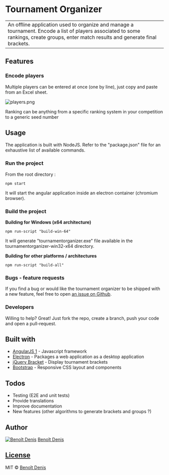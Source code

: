 # Tournament Organizer
<table>
<tr>
<td>
    An offline application used to organize and manage a tournament. Encode a list of players associated to some rankings, create groups, enter match results and generate final brackets.
    
</td>
</tr>
</table>


## Features

### Encode players
Multiple players can be entered at once (one by line), just copy and paste from an Excel sheet.

![players.png](https://s30.postimg.org/hrid74cvl/players.png)

Ranking can be anything from a specific ranking system in your competition to a generic seed number


## Usage

The application is built with NodeJS. Refer to the "package.json" file for an exhaustive list of available commands.

### Run the project

From the root directory :

    npm start

It will start the angular application inside an electron container (chromium browser).

### Build the project
    
**Building for Windows (x64 architecture)**

    npm run-script "build-win-64"

It will generate "tournamentorganizer.exe" file available in the tournamentorganizer-win32-x64 directory.

**Building for other platforms / architectures**

    npm run-script "build-all"

### Bugs - feature requests

If you find a bug or would like the tournament organizer to be shipped with a new feature, feel free to open [an issue on Github](https://github.com/taguan/tournament-organizer/issues).

### Developers

Willing to help? Great! Just fork the repo, create a branch, push your code and open a pull-request.


## Built with 

- [AngularJS 1](https://angularjs.org/) - Javascript framework
- [Electron](http://electron.atom.io/) - Packages a web application as a desktop application
- [jQuery Bracket](http://www.aropupu.fi/bracket/) - Display tournament brackets
- [Bootstrap](http://getbootstrap.com/) - Responsive CSS layout and components


## Todos
- Testing (E2E and unit tests)
- Provide translations
- Improve documentation
- New features (other algorithms to generate brackets and groups ?)

## Author

[![Benoît Denis](https://avatars3.githubusercontent.com/u/1026937?v=3&u=1bb4793e395bbaff8d029338434f996bd0f40b33&s=400)](https://github.com/taguan)
[Benoît Denis](https://github.com/taguan)

## [License](https://github.com/taguan/tournament-organizer/blob/master/LICENSE)

MIT © [Benoît Denis](https://github.com/taguan)
